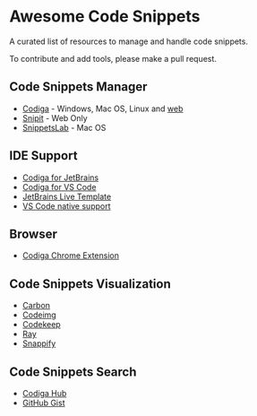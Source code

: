 # Awesome Code Snippets


A curated list of resources to manage and handle code snippets.

To contribute and add tools, please make a pull request.


## Code Snippets Manager

 - [Codiga](https://github.com/codiga/code-snippets-manager) - Windows, Mac OS, Linux and [web](https://app.codiga.io/hub)
 - [Snipit](https://snipit.io/) - Web Only
 - [SnippetsLab](https://apps.apple.com/us/app/snippetslab/id1006087419?mt=12) - Mac OS


## IDE Support

 - [Codiga for JetBrains](https://plugins.jetbrains.com/plugin/17969)
 - [Codiga for VS Code](https://marketplace.visualstudio.com/items?itemName=codiga.vscode-plugin)
 - [JetBrains Live Template](https://www.jetbrains.com/help/idea/using-live-templates.html)
 - [VS Code native support](https://code.visualstudio.com/docs/editor/userdefinedsnippets)


## Browser

 - [Codiga Chrome Extension](https://chrome.google.com/webstore/detail/codiga/dbkhkhonmelajjempmoadocgneoadjge)

## Code Snippets Visualization

 - [Carbon](https://carbon.now.sh/)
 - [Codeimg](https://codeimg.io/)
 - [Codekeep](https://codekeep.io/screenshot)
 - [Ray](https://ray.so/)
 - [Snappify](https://snappify.io/)

## Code Snippets Search

 - [Codiga Hub](https://app.codiga.io/hub)
 - [GitHub Gist](https://gist.github.com/)
 
